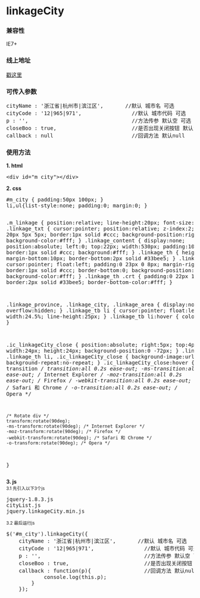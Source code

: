 # linkageCity

<h3>兼容性</h3>
<p>IE7+</p>
<h3>线上地址</h3>
<p><a href="http://whj.fayfox.com/demo/plugIn.linkageCity/" target="_blank">戳这里</a></p>
<h3>可传入参数</h3>
<pre>
cityName : '浙江省|杭州市|滨江区',		//默认 城市名 可选
cityCode : '12|965|971',				//默认 城市代码 可选
p : '',									//方法传参 默认空 可选
closeBoo : true, 						//是否出现关闭按钮 默认false 
callback : null							//回调方法 默认null
</pre>

<h3>使用方法</h3>
<strong>1. html</strong>
<pre>&lt;div id="m_city"&gt;&lt;/div&gt;</pre>
<strong>2. css</strong>
<pre>
#m_city { padding:50px 100px; }
li,ul{list-style:none; padding:0; margin:0; }

.m_linkage { position:relative; line-height:20px; font-size:12px; }
.linkage_txt { cursor:pointer; position:relative; z-index:2; padding:5px 20px 5px 5px; border:1px solid #ccc; background-position:right -48px; background-color:#fff; }
.linkage_content { display:none; position:absolute; left:0; top:22px; width:530px; padding:10px; border:1px solid #ccc; background:#fff; }
.linkage_th { height:23px; margin-bottom:10px; border-bottom:2px solid #33bee5; }
.linkage_th li { cursor:pointer; float:left; padding:0 23px 0 8px; margin-right:5px; border:1px solid #ccc; border-bottom:0; background-position:right -2px; background-color:#fff; }
.linkage_th .crt { padding:0 22px 1px 7px; border:2px solid #33bee5; border-bottom-color:#fff; }

.linkage_province, .linkage_city, .linkage_area { display:none; overflow:hidden; }
.linkage_tb li { cursor:pointer; float:left; width:24.5%; line-height:25px; }
.linkage_tb li:hover { color:#33bee5; }

.ic_linkageCity_close { position:absolute; right:5px; top:4px; width:24px; height:24px; background-position:0 -72px; }
.linkage_txt, .linkage_th li, .ic_linkageCity_close { background-image:url(http://whj.fayfox.com/img/linkageCity.gif); background-repeat:no-repeat; }
.ic_linkageCity_close:hover {
	/* transition */
	transition:all 0.2s ease-out; 
	-ms-transition:all 0.2s ease-out; /* Internet Explorer */
	-moz-transition:all 0.2s ease-out; /* Firefox */
	-webkit-transition:all 0.2s ease-out; /* Safari 和 Chrome */
	-o-transition:all 0.2s ease-out; /* Opera */

	/* Rotate div */
	transform:rotate(90deg);
	-ms-transform:rotate(90deg); /* Internet Explorer */
	-moz-transform:rotate(90deg); /* Firefox */
	-webkit-transform:rotate(90deg); /* Safari 和 Chrome */
	-o-transform:rotate(90deg); /* Opera */
}
</pre>
<strong>3. js</strong><br/>
<small>3.1 先引入以下3个js</small>
<pre>
jquery-1.8.3.js
cityList.js
jquery.linkageCity.min.js
</pre>
<small>3.2 最后运行js</small>
<pre>
$('#m_city').linkageCity({
    cityName : '浙江省|杭州市|滨江区',		//默认 城市名 可选
    cityCode : '12|965|971',				//默认 城市代码 可选
    p : '',									//方法传参 默认空 可选
    closeBoo : true, 						//是否出现关闭按钮 默认false 
    callback : function(p){					//回调方法 默认null
			console.log(this.p);
		}
	});
</pre>
